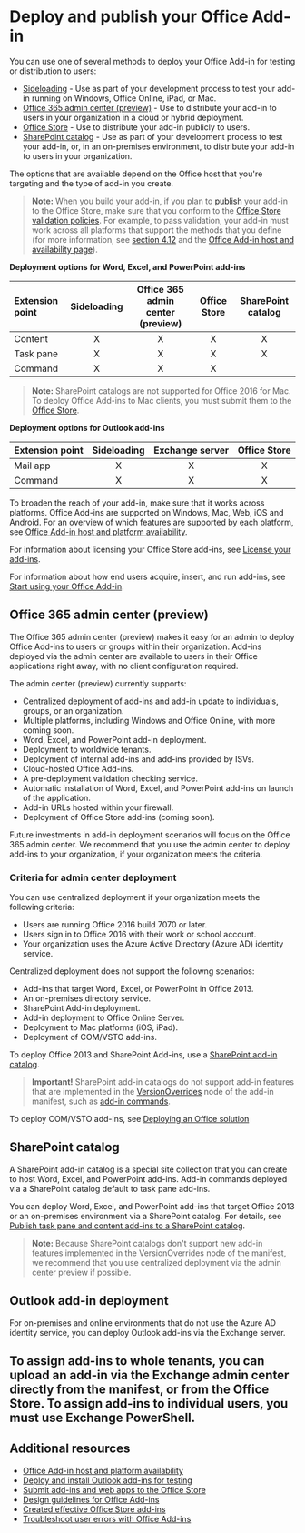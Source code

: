 
# Deploy and publish your Office Add-in

You can use one of several methods to deploy your Office Add-in for testing or distribution to users: 

- [Sideloading](../testing/create-a-network-shared-folder-catalog-for-task-pane-and-content-add-ins.md) - Use as part of your development process to test your add-in running on Windows, Office Online, iPad, or Mac.
- [Office 365 admin center (preview)](#office-365-admin-center-preview) - Use to distribute your add-in to users in your organization in a cloud or hybrid deployment.
- [Office Store] - Use to distribute your add-in publicly to users.
- [SharePoint catalog](publish-task-pane-and-content-add-ins-to-an-add-in-catalog.md) - Use as part of your development process to test your add-in, or, in an on-premises environment, to distribute your add-in to users in your organization.

The options that are available depend on the Office host that you're targeting and the type of add-in you create.

>**Note:** When you build your add-in, if you plan to [publish](../publish/publish.md) your add-in to the Office Store, make sure that you conform to the [Office Store validation policies](https://msdn.microsoft.com/en-us/library/jj220035.aspx). For example, to pass validation, your add-in must work across all platforms that support the methods that you define (for more information, see [section 4.12](https://msdn.microsoft.com/en-us/library/jj220035.aspx#Anchor_3) and the [Office Add-in host and availability page](https://dev.office.com/add-in-availability)).

**Deployment options for Word, Excel, and PowerPoint add-ins**

| Extension point            | Sideloading | Office 365 admin center (preview) |Office Store  | SharePoint catalog  |
|:----------------|:-----------:|:------------------:|:-------------------------------:|:------------:|
| Content         | X           | X                  | X                               | X            |
| Task pane       | X           | X                  | X                               | X            |
| Command 		  | X           | X                  | X                                |              |

> **Note:** SharePoint catalogs are not supported for Office 2016 for Mac. To deploy Office Add-ins to Mac clients, you must submit them to the [Office Store].    

**Deployment options for Outlook add-ins**

| Extension point     | Sideloading | Exchange server | Office Store |
|:---------|:-----------:|:---------------:|:------------:|
| Mail app | X           | X               | X            |
| Command  | X           | X               | X            |

To broaden the reach of your add-in, make sure that it works across platforms. Office Add-ins are supported on Windows, Mac, Web, iOS and Android. For an overview of which features are supported by each platform, see [Office Add-in host and platform availability].   

For information about licensing your Office Store add-ins, see [License your add-ins](https://msdn.microsoft.com/EN-US/library/office/jj163257.aspx).

For information about how end users acquire, insert, and run add-ins, see [Start using your Office Add-in](https://support.office.com/en-ie/article/Start-using-your-Office-Add-in-82e665c4-6700-4b56-a3f3-ef5441996862?ui=en-US&rs=en-IE&ad=IE).

## Office 365 admin center (preview)

The Office 365 admin center (preview) makes it easy for an admin to deploy Office Add-ins to users or groups within their organization. Add-ins deployed via the admin center are available to users in their Office applications right away, with no client configuration required.

The admin center (preview) currently supports:

- Centralized deployment of add-ins and add-in update to individuals, groups, or an organization.
- Multiple platforms, including Windows and Office Online, with more coming soon.
- Word, Excel, and PowerPoint add-in deployment.
- Deployment to worldwide tenants.
- Deployment of internal add-ins and add-ins provided by ISVs.
- Cloud-hosted Office Add-ins.
- A pre-deployment validation checking service.
- Automatic installation of Word, Excel, and PowerPoint add-ins on launch of the application.
- Add-in URLs hosted within your firewall.
- Deployment of Office Store add-ins (coming soon).

Future investments in add-in deployment scenarios will focus on the Office 365 admin center. We recommend that you use the admin center to deploy add-ins to your organization, if your organization meets the criteria.

### Criteria for admin center deployment 

You can use centralized deployment if your organization meets the following criteria:

- Users are running Office 2016 build 7070 or later.
- Users sign in to Office 2016 with their work or school account.
- Your organization uses the Azure Active Directory (Azure AD) identity service.

Centralized deployment does not support the followng scenarios:

- Add-ins that target Word, Excel, or PowerPoint in Office 2013.
- An on-premises directory service.
- SharePoint Add-in deployment.
- Add-in deployment to Office Online Server.
- Deployment to Mac platforms (iOS, iPad).
- Deployment of COM/VSTO add-ins.

To deploy Office 2013 and SharePoint Add-ins, use a [SharePoint add-in catalog](publish-task-pane-and-content-add-ins-to-an-add-in-catalog.md).

>**Important!** SharePoint add-in catalogs do not support add-in features that are implemented in the [VersionOverrides](../../reference/manifest/versionoverrides.md) node of the add-in manifest, such as [add-in commands](../design/add-in-commands.md). 

To deploy COM/VSTO add-ins, see [Deploying an Office solution](https://msdn.microsoft.com/en-us/library/bb386179.aspx)

## SharePoint catalog

A SharePoint add-in catalog is a special site collection that you can create to host Word, Excel, and PowerPoint add-ins. Add-in commands deployed via a SharePoint catalog default to task pane add-ins.

You can deploy Word, Excel, and PowerPoint add-ins that target Office 2013 or an on-premises environment via a SharePoint catalog. For details, see [Publish task pane and content add-ins to a SharePoint catalog](publish-task-pane-and-content-add-ins-to-an-add-in-catalog.md).

>**Note:** Because SharePoint catalogs don't support new add-in features implemented in the VersionOverrides node of the manifest, we recommend that you use centralized deployment via the admin center preview if possible.

## Outlook add-in deployment

For on-premises and online environments that do not use the Azure AD identity service, you can deploy Outlook add-ins via the Exchange server. 

To assign add-ins to whole tenants, you can upload an add-in via the Exchange admin center directly from the manifest, or from the Office Store. To assign add-ins to individual users, you must use Exchange PowerShell.
- 

## Additional resources

- [Office Add-in host and platform availability]
- [Deploy and install Outlook add-ins for testing](../outlook/testing-and-tips.md) 
- [Submit add-ins and web apps to the Office Store][Office Store]
- [Design guidelines for Office Add-ins](../design/add-in-design)
- [Created effective Office Store add-ins](https://msdn.microsoft.com/en-us/library/jj635874.aspx)
- [Troubleshoot user errors with Office Add-ins](../testing/testing-and-troubleshooting.md)

[Office Store]: http://msdn.microsoft.com/library/ff075782-1303-4517-91cc-b3d730e9b9ae%28Office.15%29.aspx
[Office Add-in host and platform availability]: http://dev.office.com/add-in-availability
